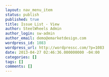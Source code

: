 ```yaml
---
layout: nav_menu_item
status: publish
published: true
title: Issue List - View
author: SteelWheels Admin
author_login: sw-admin
author_email: demo@emarketdesign.com
wordpress_id: 1083
wordpress_url: http://wordpressc.com/?p=1083
date: 2013-04-27 02:46:36.000000000 -04:00
categories: []
tags: []
comments: []
---
```


